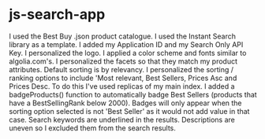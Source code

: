 # js-search-app
I used the Best Buy .json product catalogue.
I used the Instant Search library as a template.
I added my Application ID and my Search Only API Key.
I personalized the logo.
I applied a color scheme and fonts similar to algolia.com's.
I personalized the facets so that they match my product attributes.
Default sorting is by relevancy.
I personalized the sorting / ranking options to include 'Most relevant, Best Sellers, Prices Asc and Prices Desc. To do this I've used replicas of my main index.
I added a badgeProducts() function to automatically badge Best Sellers (products that have a BestSellingRank below 2000).
Badges will only appear when the sorting option selected is not 'Best Seller' as it would not add value in that case.
Search keywords are underlined in the results.
Descriptions are uneven so I excluded them from the search results.

